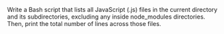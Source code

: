 Write a Bash script that lists all JavaScript (.js) files in the current directory and its subdirectories, excluding any inside node_modules directories. Then, print the total number of lines across those files.